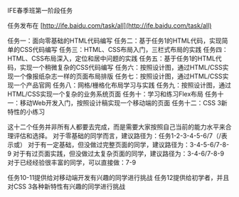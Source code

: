IFE春季班第一阶段任务

 
任务发布在 [http://ife.baidu.com/task/all](http://ife.baidu.com/task/all)



任务一：面向零基础的HTML代码编写
任务二：基于任务1的HTML代码，实现简单的CSS代码编写
任务三：HTML、CSS布局入门，三栏式布局的实践
任务四：HTML、CSS布局深入，定位和居中问题的实践
任务五：基于任务1的HTML代码，实现一个稍微复杂的CSS代码编写
任务六：按照设计图，通过HTML/CSS实现一个像报纸杂志一样的页面布局排版
任务七：按照设计图，通过HTML/CSS实现一个产品官网
任务八：网格/栅格化布局学习与实践
任务九：按照设计图，通过HTML/CSS实现一个复杂的业务系统页面
任务十：学习和练习Flex布局
任务十一：移动Web开发入门，按照设计稿实现一个移动端的页面
任务十二：CSS 3新特性的小练习

这十二个任务并非所有人都要去完成，而是需要大家按照自己当前的能力水平来合理评估和选择。
对于零基础的同学而言，建议路径为：任务1-2-3-4-5-6/7（/表示或）
对于有一定基础，但没做过完整页面的同学，建议路径为：3-4-5-6/7-8-9
对于有过页面实践，但没做过太复杂页面的同学，建议路径为：3-4-6/7-8-9
对于已经经验很丰富的同学，可以直接做：7-9

任务10-11提供给对移动端开发有兴趣的同学进行挑战
任务12提供给初学者，并且对CSS 3各种新特性有兴趣的同学进行挑战